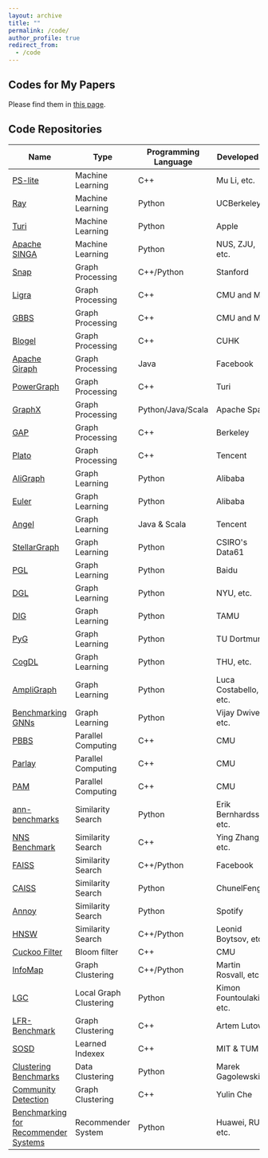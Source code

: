```yaml
---
layout: archive
title: ""
permalink: /code/
author_profile: true
redirect_from:
  - /code
---
```


## Codes for My Papers
Please find them in [this page](https://renchi.ac.cn/publications).

## Code Repositories

| Name                                                                           | Type                 | Programming Language  | Developed by           |Publication |
|--------------------------------------------------------------------------------|----------------------|-----------------------|------------------------|------------|
|[PS-lite](https://github.com/dmlc/ps-lite)                                      |Machine Learning      |C++                    |Mu Li, etc.             |[paper](http://www.cs.cmu.edu/~muli/file/parameter_server_osdi14.pdf) |
|[Ray](https://github.com/ray-project/ray)                                       |Machine Learning      |Python                 |UCBerkeley              |[paper](https://www.usenix.org/system/files/osdi18-moritz.pdf) |
|[Turi](https://github.com/apple/turicreate)                                     |Machine Learning      |Python                 |Apple                   | - |
|[Apache SINGA](https://github.com/apache/singa)                                 |Machine Learning      |Python                 |NUS, ZJU, etc.          |[paper](https://www.comp.nus.edu.sg/~ooibc/singaopen-mm15.pdf) |
|[Snap](http://snap.stanford.edu/snap/index.html)                                |Graph Processing      |C++/Python             |Stanford                |- |
|[Ligra](http://jshun.github.io/ligra/)                                          |Graph Processing      |C++                    |CMU and MIT             |[paper](https://people.csail.mit.edu/jshun/ligra.pdf) |
|[GBBS](https://paralg.github.io/gbbs)                                           |Graph Processing      |C++                    |CMU and MIT             | [paper](https://people.csail.mit.edu/jshun/gbbs.pdf) |
|[Blogel](http://www.cse.cuhk.edu.hk/blogel/index.html)                          |Graph Processing      |C++                    |CUHK                    |[paper](http://www.vldb.org/pvldb/vol7/p1981-yan.pdf)|
|[Apache Giraph](http://giraph.apache.org)                                       |Graph Processing      |Java                   |Facebook                |[paper](http://www.vldb.org/pvldb/vol8/p1804-ching.pdf)|
|[PowerGraph](https://github.com/jegonzal/PowerGraph)                            |Graph Processing      |C++                    |Turi                    |[paper](https://www.usenix.org/system/files/conference/osdi12/osdi12-final-167.pdf) |
|[GraphX](https://spark.apache.org/graphx/)                                      |Graph Processing      |Python/Java/Scala      |Apache Spark            |[paper](https://www.usenix.org/system/files/conference/osdi14/osdi14-paper-gonzalez.pdf) |
|[GAP](http://gap.cs.berkeley.edu/benchmark.html)                                |Graph Processing      |C++                    |Berkeley                |[paper](https://arxiv.org/pdf/1508.03619.pdf)|
|[Plato](https://github.com/Tencent/plato)                                       |Graph Processing      |C++                    |Tencent                 |- |
|[AliGraph](https://github.com/alibaba/graph-learn)                              |Graph Learning        |Python                 |Alibaba                 |[paper](http://www.vldb.org/pvldb/vol12/p2094-zhu.pdf) |
|[Euler](https://github.com/alibaba/euler)                                       |Graph Learning        |Python                 |Alibaba                 |- |
|[Angel](https://github.com/Angel-ML/angel)                                      |Graph Learning        |Java & Scala           |Tencent                 |- |
|[StellarGraph](https://github.com/stellargraph/stellargraph)                    |Graph Learning        |Python                 |CSIRO's Data61          |- |
|[PGL](https://github.com/PaddlePaddle/PGL)                                      |Graph Learning        |Python                 |Baidu                   |- |
|[DGL](https://github.com/dmlc/dgl)                                              |Graph Learning        |Python                 |NYU, etc.               |[paper](https://arxiv.org/pdf/1909.01315.pdf)| 
|[DIG](https://github.com/divelab/DIG)                                           |Graph Learning        |Python                 |TAMU                    |[paper](https://arxiv.org/pdf/2103.12608.pdf)|
|[PyG](https://github.com/rusty1s/pytorch_geometric)                             |Graph Learning        |Python                 |TU Dortmund             |[paper](https://arxiv.org/pdf/1903.02428.pdf)|
|[CogDL](https://github.com/THUDM/cogdl)                                         |Graph Learning        |Python                 |THU, etc.               |[paper](https://arxiv.org/pdf/2103.00959.pdf)|
|[AmpliGraph](https://github.com/Accenture/AmpliGraph)                           |Graph Learning        |Python                 |Luca Costabello, etc.   |- |
|[Benchmarking GNNs](https://github.com/graphdeeplearning/benchmarking-gnns)     |Graph Learning        |Python                 |Vijay Dwivedi, etc.     |[paper](https://arxiv.org/pdf/2003.00982.pdf)|
|[PBBS](https://www.cs.cmu.edu/~pbbs/index.html)                                 |Parallel Computing    |C++                    |CMU                     |[paper](http://www.cs.cmu.edu/~guyb/papers/SBFG12.pdf) |
|[Parlay](https://github.com/cmuparlay/parlaylib)                                |Parallel Computing    |C++                    |CMU                     |[paper](https://danielanderson.net/papers/spaa20-parlaylib.pdf) |
|[PAM](https://www.cs.cmu.edu/~yihans/PAMweb/index.html)                         |Parallel Computing    |C++                    |CMU                     |[paper](https://www.cs.cmu.edu/~yihans/papers/pam.pdf) |
|[ann-benchmarks](https://github.com/erikbern/ann-benchmarks)                    |Similarity Search     |Python                 |Erik Bernhardsson, etc. |[paper](https://arxiv.org/pdf/1807.05614.pdf)|
|[NNS Benchmark](https://github.com/DBAIWangGroup/nns_benchmark)                 |Similarity Search     |C++                    |Ying Zhang, etc.        |[paper](https://arxiv.org/pdf/1610.02455.pdf)|
|[FAISS](https://github.com/facebookresearch/faiss)                              |Similarity Search     |C++/Python             |Facebook                |[paper](https://arxiv.org/pdf/1702.08734.pdf) |
|[CAISS](https://github.com/ChunelFeng/caiss)                                    |Similarity Search     |Python                 |ChunelFeng              |- |
|[Annoy](https://github.com/spotify/annoy)                                       |Similarity Search     |Python                 |Spotify                 |[paper](https://arxiv.org/pdf/1610.02455.pdf) |
|[HNSW](https://github.com/nmslib/nmslib)                                        |Similarity Search     |C++/Python             |Leonid Boytsov, etc.    |[paper](https://arxiv.org/pdf/1603.09320.pdf) |
|[Cuckoo Filter](https://github.com/efficient/cuckoofilter)                      |Bloom filter          |C++                    |CMU                     |[paper](http://www.cs.cmu.edu/~binfan/papers/conext14_cuckoofilter.pdf)|
|[InfoMap](https://www.mapequation.org/)                                         |Graph Clustering      |C++/Python             |Martin Rosvall, etc.    |[paper](https://arxiv.org/pdf/0707.0609.pdf)|
|[LGC](https://github.com/kfoynt/LocalGraphClustering)                           |Local Graph Clustering|Python                 |Kimon Fountoulakis, etc.|- |
|[LFR-Benchmark](https://github.com/eXascaleInfolab/LFR-Benchmark_UndirWeightOvp)|Graph Clustering      |C++                    |Artem Lutov             |[paper](https://arxiv.org/pdf/0805.4770.pdf)|
|[SOSD](https://github.com/learnedsystems/SOSD)                                  |Learned Indexex       |C++                    |MIT & TUM               |[paper](https://vldb.org/pvldb/vol14/p1-marcus.pdf)|
|[Clustering Benchmarks](https://github.com/gagolews/clustering_benchmarks_v1)   |Data Clustering       |Python                 |Marek Gagolewski        |- |
|[Community Detection](https://github.com/RapidsAtHKUST/CommunityDetectionCodes) |Graph Clustering      |C++                    |Yulin Che               |- |
|[Benchmarking for Recommender Systems](https://openbenchmark.github.io/BARS/)   |Recommender System    |Python                 |Huawei, RUC, etc.       |- |
